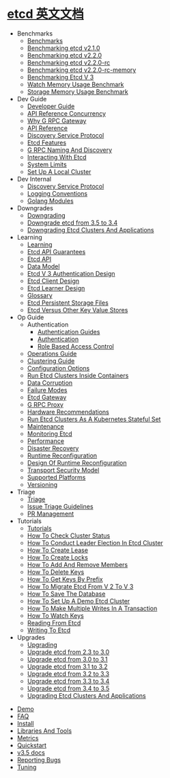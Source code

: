 # [etcd 英文文档](https://github.com/etcd-io/website)

- Benchmarks
  * [Benchmarks](benchmarks/_index.md)
  * [Benchmarking etcd v2.1.0](benchmarks/etcd-2-1-0-alpha-benchmarks.md)
  * [Benchmarking etcd v2.2.0](benchmarks/etcd-2-2-0-benchmarks.md)
  * [Benchmarking etcd v2.2.0-rc](benchmarks/etcd-2-2-0-rc-benchmarks.md)
  * [Benchmarking etcd v2.2.0-rc-memory](benchmarks/etcd-2-2-0-rc-memory-benchmarks.md)
  * [Benchmarking Etcd V 3](benchmarks/etcd-3-demo-benchmarks.md)
  * [Watch Memory Usage Benchmark](benchmarks/etcd-3-watch-memory-benchmark.md)
  * [Storage Memory Usage Benchmark](benchmarks/etcd-storage-memory-benchmark.md)
- Dev Guide
  * [Developer Guide](dev-guide/_index.md)
  * [API Reference Concurrency](dev-guide/api_concurrency_reference_v3.md)
  * [Why G RPC Gateway](dev-guide/api_grpc_gateway.md)
  * [API Reference](dev-guide/api_reference_v3.md)
  * [Discovery Service Protocol](dev-guide/discovery_protocol.md)
  * [Etcd Features](dev-guide/features.md)
  * [G RPC Naming And Discovery](dev-guide/grpc_naming.md)
  * [Interacting With Etcd](dev-guide/interacting_v3.md)
  * [System Limits](dev-guide/limit.md)
  * [Set Up A Local Cluster](dev-guide/local_cluster.md)
- Dev Internal
  * [Discovery Service Protocol](dev-internal/discovery_protocol.md)
  * [Logging Conventions](dev-internal/logging.md)
  * [Golang Modules](dev-internal/modules.md)
- Downgrades
  * [Downgrading](downgrades/_index.md)
  * [Downgrade etcd from 3.5 to 3.4](downgrades/downgrade_3_5.md)
  * [Downgrading Etcd Clusters And Applications](downgrades/downgrading-etcd.md)
- Learning
  * [Learning](learning/_index.md)
  * [Etcd API Guarantees](learning/api_guarantees.md)
  * [Etcd API](learning/api.md)
  * [Data Model](learning/data_model.md)
  * [Etcd V 3 Authentication Design](learning/design-auth-v3.md)
  * [Etcd Client Design](learning/design-client.md)
  * [Etcd Learner Design](learning/design-learner.md)
  * [Glossary](learning/glossary.md)
  * [Etcd Persistent Storage Files](learning/persistent-storage-files.md)
  * [Etcd Versus Other Key Value Stores](learning/why.md)
- Op Guide
  - Authentication
    * [Authentication Guides](op-guide/authentication/_index.md)
    * [Authentication](op-guide/authentication/authentication.md)
    * [Role Based Access Control](op-guide/authentication/rbac.md)
  * [Operations Guide](op-guide/_index.md)
  * [Clustering Guide](op-guide/clustering.md)
  * [Configuration Options](op-guide/configuration.md)
  * [Run Etcd Clusters Inside Containers](op-guide/container.md)
  * [Data Corruption](op-guide/data_corruption.md)
  * [Failure Modes](op-guide/failures.md)
  * [Etcd Gateway](op-guide/gateway.md)
  * [G RPC Proxy](op-guide/grpc_proxy.md)
  * [Hardware Recommendations](op-guide/hardware.md)
  * [Run Etcd Clusters As A Kubernetes Stateful Set](op-guide/kubernetes.md)
  * [Maintenance](op-guide/maintenance.md)
  * [Monitoring Etcd](op-guide/monitoring.md)
  * [Performance](op-guide/performance.md)
  * [Disaster Recovery](op-guide/recovery.md)
  * [Runtime Reconfiguration](op-guide/runtime-configuration.md)
  * [Design Of Runtime Reconfiguration](op-guide/runtime-reconf-design.md)
  * [Transport Security Model](op-guide/security.md)
  * [Supported Platforms](op-guide/supported-platform.md)
  * [Versioning](op-guide/versioning.md)
- Triage
  * [Triage](triage/_index.md)
  * [Issue Triage Guidelines](triage/issues.md)
  * [PR Management](triage/PRs.md)
- Tutorials
  * [Tutorials](tutorials/_index.md)
  * [How To Check Cluster Status](tutorials/how-to-check-cluster-status.md)
  * [How To Conduct Leader Election In Etcd Cluster](tutorials/how-to-conduct-elections.md)
  * [How To Create Lease](tutorials/how-to-create-lease.md)
  * [How To Create Locks](tutorials/how-to-create-locks.md)
  * [How To Add And Remove Members](tutorials/how-to-deal-with-membership.md)
  * [How To Delete Keys](tutorials/how-to-delete-keys.md)
  * [How To Get Keys By Prefix](tutorials/how-to-get-key-by-prefix.md)
  * [How To Migrate Etcd From V 2 To V 3](tutorials/how-to-migrate.md)
  * [How To Save The Database](tutorials/how-to-save-database.md)
  * [How To Set Up A Demo Etcd Cluster](tutorials/how-to-setup-cluster.md)
  * [How To Make Multiple Writes In A Transaction](tutorials/how-to-transactional-write.md)
  * [How To Watch Keys](tutorials/how-to-watch-keys.md)
  * [Reading From Etcd](tutorials/reading-from-etcd.md)
  * [Writing To Etcd](tutorials/writing-to-etcd.md)
- Upgrades
  * [Upgrading](upgrades/_index.md)
  * [Upgrade etcd from 2.3 to 3.0](upgrades/upgrade_3_0.md)
  * [Upgrade etcd from 3.0 to 3.1](upgrades/upgrade_3_1.md)
  * [Upgrade etcd from 3.1 to 3.2](upgrades/upgrade_3_2.md)
  * [Upgrade etcd from 3.2 to 3.3](upgrades/upgrade_3_3.md)
  * [Upgrade etcd from 3.3 to 3.4](upgrades/upgrade_3_4.md)
  * [Upgrade etcd from 3.4 to 3.5](upgrades/upgrade_3_5.md)
  * [Upgrading Etcd Clusters And Applications](upgrades/upgrading-etcd.md)
* [Demo](demo.md)
* [FAQ](faq.md)
* [Install](install.md)
* [Libraries And Tools](integrations.md)
* [Metrics](metrics.md)
* [Quickstart](quickstart.md)
* [v3.5 docs](README.md)
* [Reporting Bugs](reporting_bugs.md)
* [Tuning](tuning.md)

